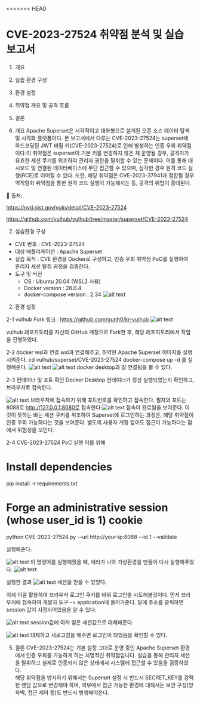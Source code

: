 <<<<<<< HEAD
# CVE-2023-27524 취약점 분석 및 실습 보고서

1. 개요
2. 실습 환경 구성
3. 환경 설정
4. 취약점 개요 및 공격 흐름
5. 결론


1. 개요
Apache Superset은 시각적이고 대화형으로 설계된 오픈 소스 데이터 탐색 및 시각화 플랫폼이다. 본 보고서에서 다루는 CVE-2023-27524는 superset에  하드코딩된 JWT 비밀 키(CVE-2023-27524)로 인해 발생하는 인증 우회 취약점이다.이 취약점은 superset이 기본 키를 변경하지 않은 채 운영될 경우, 공격자가 유효한 세션 쿠기를 위조하여 관리자 권한을 탈취할 수 있는 문제이다. 이를 통해 대시보드 및 연결된 데이터베이스에 무단 접근할 수 있으며, 심각한 경우 원격 코드 실행(RCE)로 이어질 수 있다.
또한, 해당 취약점은 CVE-2023-37941과 결합될 경우 역직렬화 취약점을 통한 원격 코드 실행이 가능해지는 등, 공격의 위협이 증대된다.

🔗 출처:

https://nvd.nist.gov/vuln/detail/CVE-2023-27524

https://github.com/vulhub/vulhub/tree/master/superset/CVE-2023-27524

2. 실습환경 구성
- CVE 번호 : CVE-2023-27524
- 대상 애플리케이션 : Apache Superset
- 실습 목적 : CVE 환경을 Docker로 구성하고, 인증 우회 취약점 PoC를 실행하여  관리자 세션 탈취 과정을 검증한다.
- 도구 및 버전
    - OS : Ubuntu 20.04 (WSL2 사용)
    - Docker version : 28.0.4
    - docker-compose version : 2.34
    ![alt text](image.png)


2. 환경 설정

2-1 vulhub Fork
링크 : https://github.com/gunh0/kr-vulhub
![alt text](image-1.png)

vulhub 레포지토리를 자신의 GitHub 계정으로 Fork한 후, 해당 레포지토리에서 작업을 진행하였다.

2-2 docker wsl과 연결
wsl과 연결해주고, 취약한 Apache Superset 이미지를 실행시켜준다.
cd vulhub/superset/CVE-2023-27524
docker-compose up -d
를 실행해준다.
![alt text](image-2.png)
![alt text](dockerdesktopcontainer.png)
docker desktop과 잘 연결됨을 볼 수 있다.

2-3 컨테이너 및 포트 확인
Docker Desktop 컨테이너가 정상 실행되었는지 확인하고, 브라우저로 접속한다.

![alt text](<port check.png>)
브라우저에 접속하기 위해 포트번호를 확인하고 접속한다.
필자의 포트는 8088로 http://127.0.0.1:8080로 접속한다
![alt text](browser.png)
접속이 완료됨을 보여준다.
이것이 뜻하는 바는 세션 쿠키를 위조하여 Superset에 로그인하는 과정은, 해당 취약점이 인증 우회 가능하다는 것을 보여준다. 별도의 사용자 계정 없이도 접근이 가능하다는 점에서 위험성을 보인다.

2-4 CVE-2023-27524 PoC 실행
이를 위해 
# Install dependencies
pip install -r requirements.txt

# Forge an administrative session (whose user_id is 1) cookie
python CVE-2023-27524.py --url http://your-ip:8088 --id 1 --validate

실행해준다.

![alt text](pocerror.png)
이 명령어를 실행해줬을 때, 에러가 나와 가상환경을 만들어 다시 실행해주었다.
![alt text](pythonvirtual.png)

실행한 결과 
![alt text](session.jpg)
세션을 얻을 수 있었다.

이제 이결 활용하여 브라우저 로그인 쿠키를 바꿔 로그인을 시도해볼것이다.
먼저 브라우저에 접속하여 개발자 도구 -> application에 들어가준다.
밑에 주소를 클릭하면 session 값이 지정되어있음을 알 수 있다.

![alt text](session_1.png)
session값에 아까 얻은 세션값으로 대체해준다.

![alt text](loginsuccess.png)
대체하고 새로고침을 해주면 로그인이 되었음을 확인할 수 있다.


5. 결론
CVE-2023-27524는 기본 설정 그대로 운영 중인 Apache Superset 환경에서 인증 우회를 가능하게 하는 치명적인 취약점입니다. 실습을 통해 관리자 세션을 탈취하고 실제로 인증되지 않은 상태에서 시스템에 접근할 수 있음을 검증하였다.  
해당 취약점을 방지하기 위해서는 Superset 설정 시 반드시 SECRET_KEY를 강력한 랜덤 값으로 변경해야 하며, 외부에서 접근 가능한 환경에 대해서는 보안 구성(방화벽, 접근 제어 등)도 반드시 병행해야한다.
